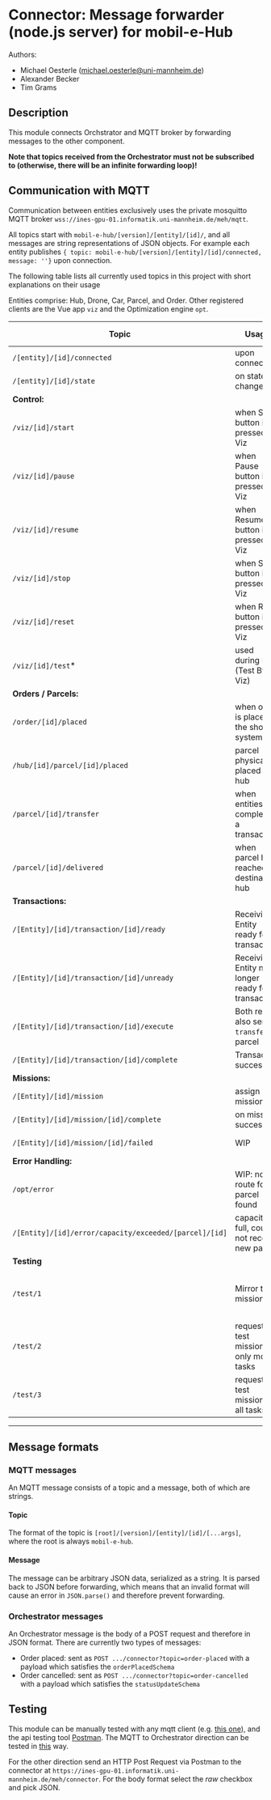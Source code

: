 # Connector: Message forwarder (node.js server) for mobil-e-Hub
Authors:
- Michael Oesterle (michael.oesterle@uni-mannheim.de)
- Alexander Becker
- Tim Grams

## Description
This module connects Orchstrator and MQTT broker by forwarding messages to the other component. 

**Note that topics received from the Orchestrator must not be subscribed to (otherwise, there will be an infinite forwarding loop)!**

## Communication with MQTT
Communication between entities exclusively uses the private mosquitto MQTT broker `wss://ines-gpu-01.informatik.uni-mannheim.de/meh/mqtt`.

All topics start with `mobil-e-hub/[version]/[entity]/[id]/`, and all messages are string representations of JSON objects.
For example each entity publishes `{ topic: mobil-e-hub/[version]/[entity]/[id]/connected, message: ''}` upon connection.

The following table lists all currently used topics in this project with short explanations on their usage

Entities comprise: Hub, Drone, Car, Parcel, and Order.
Other registered clients are the Vue app `viz` and the Optimization engine `opt`.


| Topic | Usage | Sender | Intended Receiver | Payload (JSON) | Notes |
|---	|---	|--- |--- |--- |--- |
| `/[entity]/[id]/connected` | upon connection | Entity | all | - | 
| `/[entity]/[id]/state` | on state change | Entity | all | Entity Object |
| **Control:** | | | | |
| `/viz/[id]/start` | when Start button is pressed in Viz | viz | all | - |
| `/viz/[id]/pause` | when Pause button is pressed in Viz	| viz | all | - | 
| `/viz/[id]/resume`  	| when Resume button is pressed in Viz 	| viz | all | - | 
| `/viz/[id]/stop`	| when Stop button is pressed in Viz 	| viz | all | - |
| `/viz/[id]/reset`	| when Reset button is pressed in Viz 	| viz | all | - |
| `/viz/[id]/test`*	| used during DEV (Test Btn in Viz) | viz | all | - |
| **Orders / Parcels:**| | | | |
| `/order/[id]/placed`  | when order is placed in the shop system | Orchestrator | Entity, opt | - |
| `/hub/[id]/parcel/[id]/placed` | parcel physically placed in hub | Hub | opt | Parcel Object |
| `/parcel/[id]/transfer` | when entities completed a transaction | Entity | opt, Orchestrator | Parcel object |
| `/parcel/[id]/delivered` | when parcel has reached its destination hub | Entity | opt, Orchestrator | Parcel Object |
| **Transactions:** | | | | |
| `/[Entity]/[id]/transaction/[id]/ready` | Receiving Entity ready for transaction	| Entity (Receiver) | Entity (Giver)| - |
| `/[Entity]/[id]/transaction/[id]/unready` | Receiving Entity no longer ready for transaction | Entity (Receiver) | Entity (Giver), (Opt) | - |
| `/[Entity]/[id]/transaction/[id]/execute` | Both ready, also sends `transfer` to parcel | Entity (Giver) | Entity (Receiver) | - | only send if `.../ready` was received |
| `/[Entity]/[id]/transaction/[id]/complete` | Transaction success | Entity (Receiver) | Entity (Giver) | - | |
| **Missions:** | | | | |
| `/[Entity]/[id]/mission` | assign new mission | opt | Entity | Mission Object | |
| `/[Entity]/[id]/mission/[id]/complete` | on mission success | Entity | all, opt | - | |
| `/[Entity]/[id]/mission/[id]/failed`	| WIP | Entity | all, opt| -  |  *not implemented yet* |
| **Error Handling:** | | | | |
| `/opt/error` | WIP: no route for parcel found | opt | viz | Parcel Object | |
| `/[Entity]/[id]/error/capacity/exceeded/[parcel]/[id]` | capacity full, could not receive new parcel | Entity | viz, opt | Entity Object | |
| **Testing** | | | | |
| `/test/1` | Mirror test mission | Entity | opt | JSON Mission | mirrors the mission in payload under the topic `drone/d01/mission` |
| `/test/2` | request fix test mission - only move tasks | Entity | opt | - | mission send under topic under the topic `drone/d01/mission`|
| `/test/3` | request fix test mission - all tasks | Entity | opt | - | mission send under topic under the topic `drone/d01/mission`|
---


## Message formats
### MQTT messages
An MQTT message consists of a topic and a message, both of which are strings.
#### Topic
The format of the topic is `[root]/[version]/[entity]/[id]/[...args]`, where the root is always `mobil-e-hub`.

#### Message
The message can be arbitrary JSON data, serialized as a string. It is parsed back to JSON before forwarding, which means that an invalid format will cause an error in `JSON.parse()` and therefore prevent forwarding.


### Orchestrator messages
An Orchestrator message is the body of a POST request and therefore in JSON format. There are currently two types of messages:
- Order placed: sent as `POST .../connector?topic=order-placed` with a payload which satisfies the `orderPlacedSchema`
- Order cancelled: sent as `POST .../connector?topic=order-cancelled` with a payload which satisfies the `statusUpdateSchema`

## Testing

This module can be manually tested with any mqtt client (e.g. [this one](http://www.hivemq.com/demos/websocket-client/)), and the api testing tool [Postman](https://www.postman.com).
The MQTT to Orchestrator direction can be tested in [this](../README.md#Testing) way. 

For the other direction send an HTTP Post Request via Postman to the connector at ``https://ines-gpu-01.informatik.uni-mannheim.de/meh/connector``. 
For the body format select the *raw* checkbox and pick JSON.
